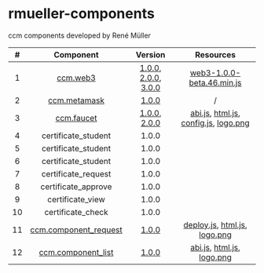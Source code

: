 # rmueller-components
ccm components developed by René Müller

| # | Component | Version | Resources |
|:---:|:---:|:---:|:---:|
| 1 | [ccm.web3](https://ccmjs.github.io/rmueller-components/web3/ccm.web3.js) | [1.0.0](https://ccmjs.github.io/rmueller-components/web3/versions/ccm.web3-1.0.0.js), [2.0.0](https://ccmjs.github.io/rmueller-components/web3/versions/ccm.web3-2.0.0.js), [3.0.0](https://ccmjs.github.io/rmueller-components/web3/versions/ccm.web3-3.0.0.js) | [web3-1.0.0-beta.46.min.js](https://ccmjs.github.io/rmueller-components/web3/resources/web3-1.0.0-beta.46.min.js) |
| 2 | [ccm.metamask](https://ccmjs.github.io/rmueller-components/metamask/ccm.metamask.js) | [1.0.0](https://ccmjs.github.io/rmueller-components/metamask/versions/ccm.metamask-1.0.0.js) | / |
| 3 | [ccm.faucet](https://ccmjs.github.io/rmueller-components/faucet/ccm.faucet.js) | [1.0.0](https://ccmjs.github.io/rmueller-components/faucet/versions/ccm.faucet-1.0.0.js), [2.0.0](https://ccmjs.github.io/rmueller-components/faucet/versions/ccm.faucet-2.0.0.js) | [abi.js](https://ccmjs.github.io/rmueller-components/faucet/resources/abi.js), [html.js](https://ccmjs.github.io/rmueller-components/faucet/resources/html.js), [config.js](https://ccmjs.github.io/rmueller-components/faucet/resources/config.js), [logo.png](https://ccmjs.github.io/rmueller-components/faucet/resources/logo.png) |
| 4 | certificate_student | 1.0.0 |  |
| 5 | certificate_student | 1.0.0 |  |
| 6 | certificate_student | 1.0.0 |  |
| 7 | certificate_request | 1.0.0 |  |
| 8 | certificate_approve | 1.0.0 |  |
| 9 | certificate_view | 1.0.0 |  |
| 10 | certificate_check | 1.0.0 |  |
| 11 | [ccm.component_request](https://ccmjs.github.io/rmueller-components/component_request/ccm.component_request.js) | [1.0.0](https://ccmjs.github.io/rmueller-components/component_request/versions/ccm.component_request-1.0.0.js) | [deploy.js](https://ccmjs.github.io/rmueller-components/component_request/resources/deploy.js), [html.js](https://ccmjs.github.io/rmueller-components/component_request/resources/html.js), [logo.png](https://ccmjs.github.io/rmueller-components/component_request/resources/logo.png) |
| 12 | [ccm.component_list](https://ccmjs.github.io/rmueller-components/component_list/ccm.component_list.js) | [1.0.0](https://ccmjs.github.io/rmueller-components/component_list/versions/ccm.component_list-1.0.0.js) | [abi.js](https://ccmjs.github.io/rmueller-components/component_list/resources/abi.js), [html.js](https://ccmjs.github.io/rmueller-components/component_list/resources/html.js), [logo.png](https://ccmjs.github.io/rmueller-components/component_list/resources/logo.png) |